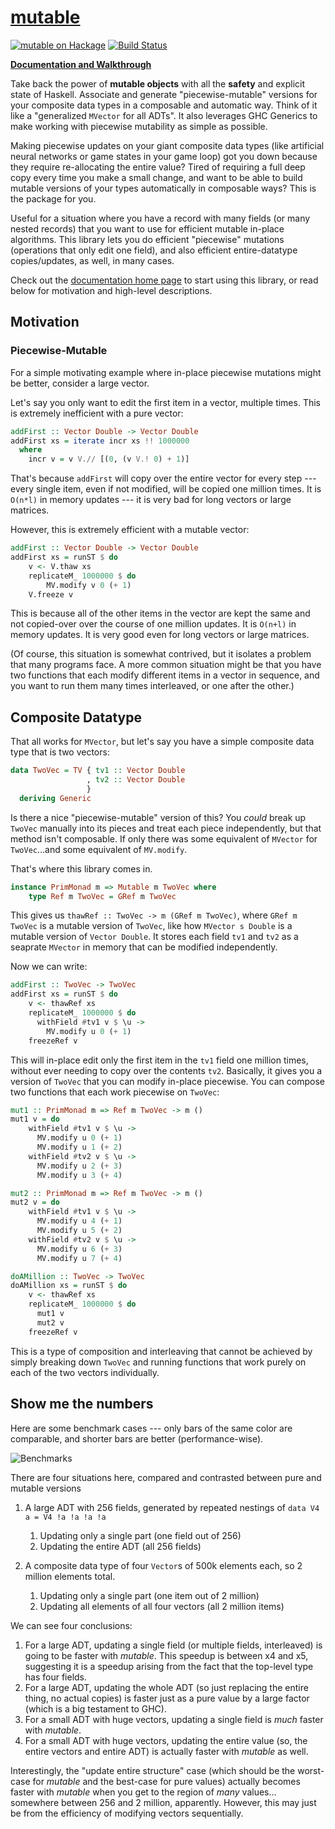 [mutable][docs]
===============

[![mutable on Hackage](https://img.shields.io/hackage/v/mutable.svg?maxAge=86400)](https://hackage.haskell.org/package/mutable)
[![Build Status](https://travis-ci.org/mstksg/mutable.svg?branch=master)](https://travis-ci.org/mstksg/mutable)

[**Documentation and Walkthrough**][docs]

[docs]: https://mutable.jle.im

Take back the power of **mutable objects** with all the **safety** and explicit
state of Haskell. Associate and generate "piecewise-mutable" versions for your
composite data types in a composable and automatic way.  Think of it like a
"generalized `MVector` for all ADTs".  It also leverages GHC Generics to make
working with piecewise mutability as simple as possible.

Making piecewise updates on your giant composite data types (like artificial
neural networks or game states in your game loop) got you down because they
require re-allocating the entire value?  Tired of requiring a full deep copy
every time you make a small change, and want to be able to build mutable
versions of your types automatically in composable ways? This is the package
for you.

Useful for a situation where you have a record with many fields (or many nested
records) that you want to use for efficient mutable in-place algorithms.  This
library lets you do efficient "piecewise" mutations (operations that only edit
one field), and also efficient entire-datatype copies/updates, as well, in many
cases.

Check out the [documentation home page][docs] to start using this library, or
read below for motivation and high-level descriptions.

Motivation
----------

### Piecewise-Mutable

For a simple motivating example where in-place piecewise mutations might be
better, consider a large vector.

Let's say you only want to edit the first item in a vector, multiple times.
This is extremely inefficient with a pure vector:

```haskell
addFirst :: Vector Double -> Vector Double
addFirst xs = iterate incr xs !! 1000000
  where
    incr v = v V.// [(0, (v V.! 0) + 1)]
```

That's because `addFirst` will copy over the entire vector for every step
--- every single item, even if not modified, will be copied one million times.
It is `O(n*l)` in memory updates --- it is very bad for long vectors or large
matrices.

However, this is extremely efficient with a mutable vector:

```haskell
addFirst :: Vector Double -> Vector Double
addFirst xs = runST $ do
    v <- V.thaw xs
    replicateM_ 1000000 $ do
        MV.modify v 0 (+ 1)
    V.freeze v
```

This is because all of the other items in the vector are kept the same and not
copied-over over the course of one million updates.  It is `O(n+l)` in memory
updates.  It is very good even for long vectors or large matrices.

(Of course, this situation is somewhat contrived, but it isolates a problem that
many programs face.  A more common situation might be that you have two
functions that each modify different items in a vector in sequence, and you
want to run them many times interleaved, or one after the other.)

Composite Datatype
------------------

That all works for `MVector`, but let's say you have a simple composite data
type that is two vectors:

```haskell
data TwoVec = TV { tv1 :: Vector Double
                 , tv2 :: Vector Double
                 }
  deriving Generic
```

Is there a nice "piecewise-mutable" version of this?  You *could* break up
`TwoVec` manually into its pieces and treat each piece independently, but that method
isn't composable.  If only there was some equivalent of `MVector` for
`TwoVec`...and some equivalent of `MV.modify`.

That's where this library comes in.

```haskell
instance PrimMonad m => Mutable m TwoVec where
    type Ref m TwoVec = GRef m TwoVec
```

This gives us `thawRef :: TwoVec -> m (GRef m TwoVec)`, where `GRef m TwoVec`
is a mutable version of `TwoVec`, like how `MVector s Double` is a mutable
version of `Vector Double`.  It stores each field `tv1` and `tv2` as a seaprate
`MVector` in memory that can be modified independently.

Now we can write:

```haskell
addFirst :: TwoVec -> TwoVec
addFirst xs = runST $ do
    v <- thawRef xs
    replicateM_ 1000000 $ do
      withField #tv1 v $ \u ->
        MV.modify u 0 (+ 1)
    freezeRef v
```

This will in-place edit only the first item in the `tv1` field one million
times, without ever needing to copy over the contents `tv2`.  Basically, it
gives you a version of `TwoVec`  that you can modify in-place piecewise.  You
can compose two functions that each work piecewise on `TwoVec`:

```haskell
mut1 :: PrimMonad m => Ref m TwoVec -> m ()
mut1 v = do
    withField #tv1 v $ \u ->
      MV.modify u 0 (+ 1)
      MV.modify u 1 (+ 2)
    withField #tv2 v $ \u ->
      MV.modify u 2 (+ 3)
      MV.modify u 3 (+ 4)

mut2 :: PrimMonad m => Ref m TwoVec -> m ()
mut2 v = do
    withField #tv1 v $ \u ->
      MV.modify u 4 (+ 1)
      MV.modify u 5 (+ 2)
    withField #tv2 v $ \u ->
      MV.modify u 6 (+ 3)
      MV.modify u 7 (+ 4)

doAMillion :: TwoVec -> TwoVec
doAMillion xs = runST $ do
    v <- thawRef xs
    replicateM_ 1000000 $ do
      mut1 v
      mut2 v
    freezeRef v
```

This is a type of composition and interleaving that cannot be achieved by
simply breaking down `TwoVec` and running functions that work purely on each of
the two vectors individually.

Show me the numbers
-------------------

Here are some benchmark cases --- only bars of the same color are comparable,
and shorter bars are better (performance-wise).

![Benchmarks](https://i.imgur.com/S95TuiM.png)

There are four situations here, compared and contrasted between pure and
mutable versions

1.  A large ADT with 256 fields, generated by repeated nestings of `data V4 a =
    V4 !a !a !a !a`

    1.  Updating only a single part (one field out of 256)
    2.  Updating the entire ADT (all 256 fields)

2.  A composite data type of four `Vector`s of 500k elements each, so 2 million
    elements total.

    1.  Updating only a single part (one item out of 2 million)
    2.  Updating all elements of all four vectors (all 2 million items)

We can see four conclusions:

1.  For a large ADT, updating a single field (or multiple fields, interleaved)
    is going to be faster with *mutable*.  This speedup is between x4 and x5,
    suggesting it is a speedup arising from the fact that the top-level type
    has four fields.
2.  For a large ADT, updating the whole ADT (so just replacing the entire
    thing, no actual copies) is faster just as a pure value by a large factor
    (which is a big testament to GHC).
3.  For a small ADT with huge vectors, updating a single field is *much* faster
    with *mutable*.
4.  For a small ADT with huge vectors, updating the entire value (so, the
    entire vectors and entire ADT) is actually faster with *mutable* as well.

Interestingly, the "update entire structure" case (which should be the
worst-case for *mutable* and the best-case for pure values) actually becomes
faster with *mutable* when you get to the region of *many* values... somewhere
between 256 and 2 million, apparently.  However, this may just be from the
efficiency of modifying vectors sequentially.

